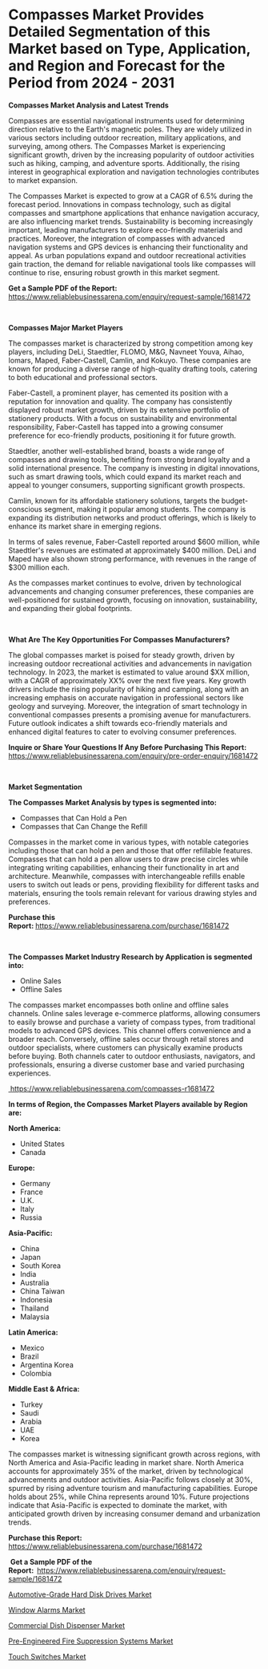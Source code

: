<p><h1>Compasses Market Provides Detailed Segmentation of this Market based on Type, Application, and Region and Forecast for the Period from 2024 - 2031</h1></p><p><strong>Compasses Market Analysis and Latest Trends</strong></p>
<p><p>Compasses are essential navigational instruments used for determining direction relative to the Earth's magnetic poles. They are widely utilized in various sectors including outdoor recreation, military applications, and surveying, among others. The Compasses Market is experiencing significant growth, driven by the increasing popularity of outdoor activities such as hiking, camping, and adventure sports. Additionally, the rising interest in geographical exploration and navigation technologies contributes to market expansion.</p><p>The Compasses Market is expected to grow at a CAGR of 6.5% during the forecast period. Innovations in compass technology, such as digital compasses and smartphone applications that enhance navigation accuracy, are also influencing market trends. Sustainability is becoming increasingly important, leading manufacturers to explore eco-friendly materials and practices. Moreover, the integration of compasses with advanced navigation systems and GPS devices is enhancing their functionality and appeal. As urban populations expand and outdoor recreational activities gain traction, the demand for reliable navigational tools like compasses will continue to rise, ensuring robust growth in this market segment.</p></p>
<p><strong>Get a Sample PDF of the Report:&nbsp;</strong> <a href="https://www.reliablebusinessarena.com/enquiry/request-sample/1681472?utm_campaign=1332&utm_medium=2&utm_source=Github&utm_content=ia&utm_term=01102024&utm_id=compasses">https://www.reliablebusinessarena.com/enquiry/request-sample/1681472</a></p>
<p>&nbsp;</p>
<p><strong>Compasses Major Market Players</strong></p>
<p><p>The compasses market is characterized by strong competition among key players, including DeLi, Staedtler, FLOMO, M&G, Navneet Youva, Aihao, Iomars, Maped, Faber-Castell, Camlin, and Kokuyo. These companies are known for producing a diverse range of high-quality drafting tools, catering to both educational and professional sectors.</p><p>Faber-Castell, a prominent player, has cemented its position with a reputation for innovation and quality. The company has consistently displayed robust market growth, driven by its extensive portfolio of stationery products. With a focus on sustainability and environmental responsibility, Faber-Castell has tapped into a growing consumer preference for eco-friendly products, positioning it for future growth.</p><p>Staedtler, another well-established brand, boasts a wide range of compasses and drawing tools, benefiting from strong brand loyalty and a solid international presence. The company is investing in digital innovations, such as smart drawing tools, which could expand its market reach and appeal to younger consumers, supporting significant growth prospects.</p><p>Camlin, known for its affordable stationery solutions, targets the budget-conscious segment, making it popular among students. The company is expanding its distribution networks and product offerings, which is likely to enhance its market share in emerging regions.</p><p>In terms of sales revenue, Faber-Castell reported around $600 million, while Staedtler's revenues are estimated at approximately $400 million. DeLi and Maped have also shown strong performance, with revenues in the range of $300 million each. </p><p>As the compasses market continues to evolve, driven by technological advancements and changing consumer preferences, these companies are well-positioned for sustained growth, focusing on innovation, sustainability, and expanding their global footprints.</p></p>
<p>&nbsp;</p>
<p><strong>What Are The Key Opportunities For Compasses Manufacturers?</strong></p>
<p><p>The global compasses market is poised for steady growth, driven by increasing outdoor recreational activities and advancements in navigation technology. In 2023, the market is estimated to value around $XX million, with a CAGR of approximately XX% over the next five years. Key growth drivers include the rising popularity of hiking and camping, along with an increasing emphasis on accurate navigation in professional sectors like geology and surveying. Moreover, the integration of smart technology in conventional compasses presents a promising avenue for manufacturers. Future outlook indicates a shift towards eco-friendly materials and enhanced digital features to cater to evolving consumer preferences.</p></p>
<p><strong>Inquire or Share Your Questions If Any Before Purchasing This Report:</strong> <a href="https://www.reliablebusinessarena.com/enquiry/pre-order-enquiry/1681472?utm_campaign=1332&utm_medium=2&utm_source=Github&utm_content=ia&utm_term=01102024&utm_id=compasses">https://www.reliablebusinessarena.com/enquiry/pre-order-enquiry/1681472</a></p>
<p>&nbsp;</p>
<p><strong>Market Segmentation</strong></p>
<p><strong>The Compasses Market Analysis by types is segmented into:</strong></p>
<p><ul><li>Compasses that Can Hold a Pen</li><li>Compasses that Can Change the Refill</li></ul></p>
<p><p>Compasses in the market come in various types, with notable categories including those that can hold a pen and those that offer refillable features. Compasses that can hold a pen allow users to draw precise circles while integrating writing capabilities, enhancing their functionality in art and architecture. Meanwhile, compasses with interchangeable refills enable users to switch out leads or pens, providing flexibility for different tasks and materials, ensuring the tools remain relevant for various drawing styles and preferences.</p></p>
<p><strong>Purchase this Report:&nbsp;</strong><a href="https://www.reliablebusinessarena.com/purchase/1681472?utm_campaign=1332&utm_medium=2&utm_source=Github&utm_content=ia&utm_term=01102024&utm_id=compasses">https://www.reliablebusinessarena.com/purchase/1681472</a></p>
<p>&nbsp;</p>
<p><strong>The Compasses Market Industry Research by Application is segmented into:</strong></p>
<p><ul><li>Online Sales</li><li>Offline Sales</li></ul></p>
<p><p>The compasses market encompasses both online and offline sales channels. Online sales leverage e-commerce platforms, allowing consumers to easily browse and purchase a variety of compass types, from traditional models to advanced GPS devices. This channel offers convenience and a broader reach. Conversely, offline sales occur through retail stores and outdoor specialists, where customers can physically examine products before buying. Both channels cater to outdoor enthusiasts, navigators, and professionals, ensuring a diverse customer base and varied purchasing experiences.</p></p>
<p><a href="https://www.reliablebusinessarena.com/compasses-r1681472?utm_campaign=1332&utm_medium=2&utm_source=Github&utm_content=ia&utm_term=01102024&utm_id=compasses">&nbsp;https://www.reliablebusinessarena.com/compasses-r1681472</a></p>
<p><strong>In terms of Region, the Compasses Market Players available by Region are:</strong></p>
<p>
    <p> <strong> North America: </strong>
        <ul>
            <li>United States</li>
            <li>Canada</li>
        </ul>
        </p> 
    <p> <strong> Europe: </strong>
        <ul>
            <li>Germany</li>
            <li>France</li>
            <li>U.K.</li>
            <li>Italy</li>
            <li>Russia</li>
        </ul>
        </p> 
    <p> <strong> Asia-Pacific: </strong>
        <ul>
            <li>China</li>
            <li>Japan</li>
            <li>South Korea</li>
            <li>India</li>
            <li>Australia</li>
            <li>China Taiwan</li>
            <li>Indonesia</li>
            <li>Thailand</li>
            <li>Malaysia</li>
        </ul>
        </p> 
    <p> <strong> Latin America: </strong>
        <ul>
            <li>Mexico</li>
            <li>Brazil</li>
            <li>Argentina Korea</li>
            <li>Colombia</li>
        </ul>
        </p> 
    <p> <strong> Middle East & Africa: </strong>
        <ul>
            <li>Turkey</li>
            <li>Saudi</li>
            <li>Arabia</li>
            <li>UAE</li>
            <li>Korea</li>
        </ul>
    </p>
    </p>
<p><p>The compasses market is witnessing significant growth across regions, with North America and Asia-Pacific leading in market share. North America accounts for approximately 35% of the market, driven by technological advancements and outdoor activities. Asia-Pacific follows closely at 30%, spurred by rising adventure tourism and manufacturing capabilities. Europe holds about 25%, while China represents around 10%. Future projections indicate that Asia-Pacific is expected to dominate the market, with anticipated growth driven by increasing consumer demand and urbanization trends.</p></p>
<p><strong>Purchase this Report: </strong><a href="https://www.reliablebusinessarena.com/purchase/1681472?utm_campaign=1332&utm_medium=2&utm_source=Github&utm_content=ia&utm_term=01102024&utm_id=compasses">https://www.reliablebusinessarena.com/purchase/1681472</a></p>
<p>&nbsp;<strong>Get a Sample PDF of the Report:&nbsp;&nbsp;</strong><a href="https://www.reliablebusinessarena.com/enquiry/request-sample/1681472?utm_campaign=1332&utm_medium=2&utm_source=Github&utm_content=ia&utm_term=01102024&utm_id=compasses">https://www.reliablebusinessarena.com/enquiry/request-sample/1681472</a></p>
<p><strong></strong></p>
<p><p><a href="https://issuu.com/reportprime-2/docs/automotive-grade-hard-disk-drives-m_fde07a34dbe504?utm_campaign=1332&utm_medium=2&utm_source=Github&utm_content=ia&utm_term=01102024&utm_id=compasses">Automotive-Grade Hard Disk Drives Market</a></p><p><a href="https://www.linkedin.com/pulse/why-should-you-invest-window-alarms-market-trends-leading-products-rmiie?utm_campaign=1332&utm_medium=2&utm_source=Github&utm_content=ia&utm_term=01102024&utm_id=compasses">Window Alarms Market</a></p><p><a href="https://github.com/luckyshygirl/Market-Research-Report-List-6/blob/main/commercial-dish-dispenser-market.md?utm_campaign=1332&utm_medium=2&utm_source=Github&utm_content=ia&utm_term=01102024&utm_id=compasses">Commercial Dish Dispenser Market</a></p><p><a href="https://issuu.com/reportprime-2/docs/pre-engineered-fire-suppression-sys_daf6dd38ef2a87?utm_campaign=1332&utm_medium=2&utm_source=Github&utm_content=ia&utm_term=01102024&utm_id=compasses">Pre-Engineered Fire Suppression Systems Market</a></p><p><a href="https://www.linkedin.com/pulse/touch-switches-industry-sector-new-technologies-market-or84e?utm_campaign=1332&utm_medium=2&utm_source=Github&utm_content=ia&utm_term=01102024&utm_id=compasses">Touch Switches Market</a></p></p>